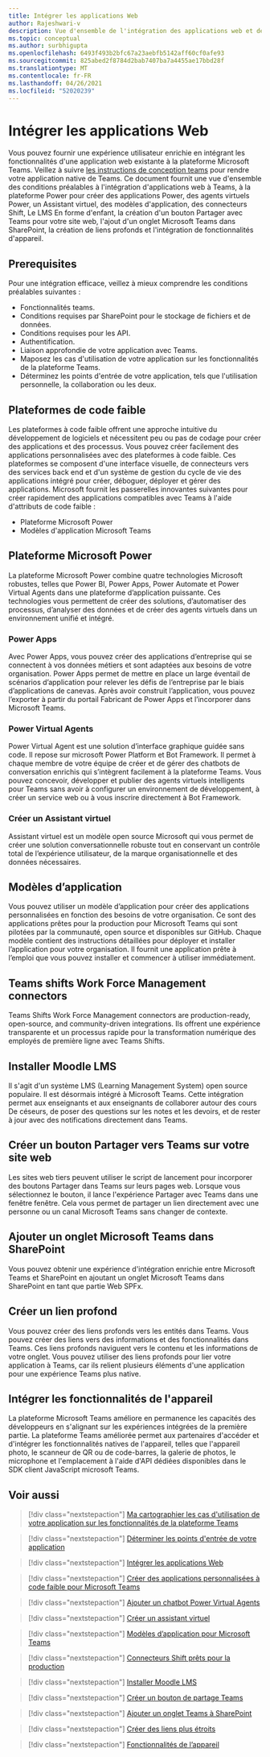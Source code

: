 ```yaml
---
title: Intégrer les applications Web
author: Rajeshwari-v
description: Vue d'ensemble de l'intégration des applications web et des fonctionnalités d'appareil à l'application Microsoft Teams.
ms.topic: conceptual
ms.author: surbhigupta
ms.openlocfilehash: 6493f493b2bfc67a23aebfb5142aff60cf0afe93
ms.sourcegitcommit: 825abed2f8784d2bab7407ba7a4455ae17bbd28f
ms.translationtype: MT
ms.contentlocale: fr-FR
ms.lasthandoff: 04/26/2021
ms.locfileid: "52020239"
---
```

# <a name="integrate-web-apps"></a>Intégrer les applications Web

Vous pouvez fournir une expérience utilisateur enrichie en intégrant les fonctionnalités d'une application web existante à la plateforme Microsoft Teams. Veillez à suivre [les instructions de conception teams](~/concepts/design/understand-use-cases.md) pour rendre votre application native de Teams.
Ce document fournit une vue d'ensemble des conditions préalables à l'intégration d'applications web à Teams, à la plateforme Power pour créer des applications Power, des agents virtuels Power, un Assistant virtuel, des modèles d'application, des connecteurs Shift, Le LMS En forme d'enfant, la création d'un bouton Partager avec Teams pour votre site web, l'ajout d'un onglet Microsoft Teams dans SharePoint, la création de liens profonds et l'intégration de fonctionnalités d'appareil.

## <a name="prerequisites"></a>Prerequisites   

Pour une intégration efficace, veillez à mieux comprendre les conditions préalables suivantes :
* Fonctionnalités teams. 
* Conditions requises par SharePoint pour le stockage de fichiers et de données.
* Conditions requises pour les API.
* Authentification.
* Liaison approfondie de votre application avec Teams.
* Maposez les cas d'utilisation de votre application sur les fonctionnalités de la plateforme Teams.
* Déterminez les points d'entrée de votre application, tels que l'utilisation personnelle, la collaboration ou les deux.

## <a name="low-code-platforms"></a>Plateformes de code faible

Les plateformes à code faible offrent une approche intuitive du développement de logiciels et nécessitent peu ou pas de codage pour créer des applications et des processus. Vous pouvez créer facilement des applications personnalisées avec des plateformes à code faible. Ces plateformes se composent d'une interface visuelle, de connecteurs vers des services back end et d'un système de gestion du cycle de vie des applications intégré pour créer, déboguer, déployer et gérer des applications. Microsoft fournit les passerelles innovantes suivantes pour créer rapidement des applications compatibles avec Teams à l'aide d'attributs de code faible :
* Plateforme Microsoft Power
* Modèles d'application Microsoft Teams

## <a name="microsoft-power-platform"></a>Plateforme Microsoft Power

La plateforme Microsoft Power combine quatre technologies Microsoft robustes, telles que Power BI, Power Apps, Power Automate et Power Virtual Agents dans une plateforme d’application puissante. Ces technologies vous permettent de créer des solutions, d’automatiser des processus, d’analyser des données et de créer des agents virtuels dans un environnement unifié et intégré.

### <a name="power-apps"></a>Power Apps

Avec Power Apps, vous pouvez créer des applications d’entreprise qui se connectent à vos données métiers et sont adaptées aux besoins de votre organisation. Power Apps permet de mettre en place un large éventail de scénarios d’application pour relever les défis de l’entreprise par le biais d’applications de canevas. Après avoir construit l’application, vous pouvez l’exporter à partir du portail Fabricant de Power Apps et l’incorporer dans Microsoft Teams.

### <a name="power-virtual-agents"></a>Power Virtual Agents

Power Virtual Agent est une solution d’interface graphique guidée sans code. Il repose sur microsoft Power Platform et Bot Framework. Il permet à chaque membre de votre équipe de créer et de gérer des chatbots de conversation enrichis qui s’intègrent facilement à la plateforme Teams. Vous pouvez concevoir, développer et publier des agents virtuels intelligents pour Teams sans avoir à configurer un environnement de développement, à créer un service web ou à vous inscrire directement à Bot Framework.

### <a name="create-virtual-assistant"></a>Créer un Assistant virtuel

Assistant virtuel est un modèle open source Microsoft qui vous permet de créer une solution conversationnelle robuste tout en conservant un contrôle total de l’expérience utilisateur, de la marque organisationnelle et des données nécessaires. 

## <a name="app-templates"></a>Modèles d’application

Vous pouvez utiliser un modèle d’application pour créer des applications personnalisées en fonction des besoins de votre organisation. Ce sont des applications prêtes pour la production pour Microsoft Teams qui sont pilotées par la communauté, open source et disponibles sur GitHub. Chaque modèle contient des instructions détaillées pour déployer et installer l’application pour votre organisation. Il fournit une application prête à l’emploi que vous pouvez installer et commencer à utiliser immédiatement. 

## <a name="teams-shifts-work-force-management-connectors"></a>Teams shifts Work Force Management connectors

Teams Shifts Work Force Management connectors are production-ready, open-source, and community-driven integrations. Ils offrent une expérience transparente et un processus rapide pour la transformation numérique des employés de première ligne avec Teams Shifts.

## <a name="install-moodle-lms"></a>Installer Moodle LMS

Il s'agit d'un système LMS (Learning Management System) open source populaire. Il est désormais intégré à Microsoft Teams. Cette intégration permet aux enseignants et aux enseignants de collaborer autour des cours De céseurs, de poser des questions sur les notes et les devoirs, et de rester à jour avec des notifications directement dans Teams.

## <a name="create-a-share-to-teams-button-for-your-website"></a>Créer un bouton Partager vers Teams sur votre site web

Les sites web tiers peuvent utiliser le script de lancement pour incorporer des boutons Partager dans Teams sur leurs pages web. Lorsque vous sélectionnez le bouton, il lance l'expérience Partager avec Teams dans une fenêtre fenêtre. Cela vous permet de partager un lien directement avec une personne ou un canal Microsoft Teams sans changer de contexte.

## <a name="add-a-microsoft-teams-tab-in-sharepoint"></a>Ajouter un onglet Microsoft Teams dans SharePoint

Vous pouvez obtenir une expérience d'intégration enrichie entre Microsoft Teams et SharePoint en ajoutant un onglet Microsoft Teams dans SharePoint en tant que partie Web SPFx. 

## <a name="create-deep-link"></a>Créer un lien profond

Vous pouvez créer des liens profonds vers les entités dans Teams. Vous pouvez créer des liens vers des informations et des fonctionnalités dans Teams. Ces liens profonds naviguent vers le contenu et les informations de votre onglet. Vous pouvez utiliser des liens profonds pour lier votre application à Teams, car ils relient plusieurs éléments d'une application pour une expérience Teams plus native.

## <a name="integrate-device-capabilities"></a>Intégrer les fonctionnalités de l'appareil

La plateforme Microsoft Teams améliore en permanence les capacités des développeurs en s'alignant sur les expériences intégrées de la première partie. La plateforme Teams améliorée permet aux partenaires d'accéder et d'intégrer les fonctionnalités natives de l'appareil, telles que l'appareil photo, le scanneur de QR ou de code-barres, la galerie de photos, le microphone et l'emplacement à l'aide d'API dédiées disponibles dans le SDK client JavaScript microsoft Teams. 

## <a name="see-also"></a>Voir aussi

> [!div class="nextstepaction"]
> [Ma cartographier les cas d'utilisation de votre application sur les fonctionnalités de la plateforme Teams](~/concepts/design/map-use-cases.md)

> [!div class="nextstepaction"]
> [Déterminer les points d'entrée de votre application](~/concepts/extensibility-points.md)

> [!div class="nextstepaction"]
> [Intégrer les applications Web](~/samples/integrating-web-apps.md)

> [!div class="nextstepaction"]
> [Créer des applications personnalisées à code faible pour Microsoft Teams](~/samples/teams-low-code-solutions.md)

> [!div class="nextstepaction"]
> [Ajouter un chatbot Power Virtual Agents](~/bots/how-to/add-power-virtual-agents-bot-to-teams.md)

> [!div class="nextstepaction"]
> [Créer un assistant virtuel](~/samples/virtual-assistant.md)

> [!div class="nextstepaction"]
> [Modèles d’application pour Microsoft Teams](~/samples/app-templates.md)

> [!div class="nextstepaction"]
> [Connecteurs Shift prêts pour la production](~/samples/shifts-wfm-connectors.md)

> [!div class="nextstepaction"]
> [Installer Moodle LMS](~/resources/moodleinstructions.md)

> [!div class="nextstepaction"]
> [Créer un bouton de partage Teams](~/concepts/build-and-test/share-to-teams.md)

> [!div class="nextstepaction"]
> [Ajouter un onglet Teams à SharePoint](~/tabs/how-to/tabs-in-sharepoint.md)

> [!div class="nextstepaction"]
> [Créer des liens plus étroits](~/concepts/build-and-test/deep-links.md)

> [!div class="nextstepaction"]
> [Fonctionnalités de l’appareil](~/concepts/device-capabilities/device-capabilities-overview.md)
